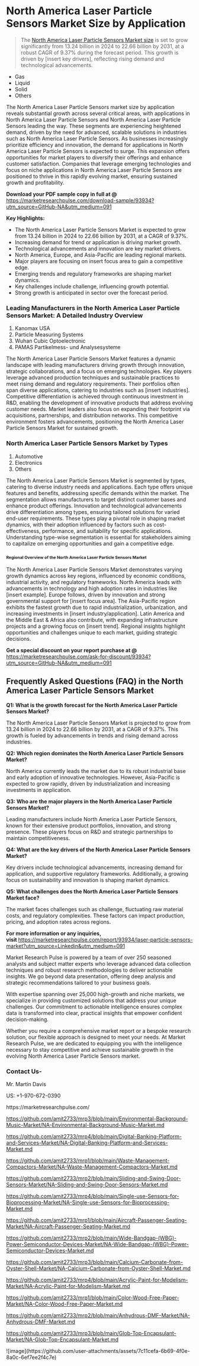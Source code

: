<h1>North America Laser Particle Sensors Market&nbsp;Size by Application</h1><blockquote><p>The <a href="https://marketresearchpulse.com/download-sample/93934?utm_source=GitHub-NA&amp;utm_medium=091">North America Laser Particle Sensors Market size</a> is set to grow significantly from 13.24 billion in 2024 to 22.66 billion by 2031, at a robust CAGR of 9.37% during the forecast period. This growth is driven by [insert key drivers], reflecting rising demand and technological advancements.</p></blockquote><ul><li>Gas <li> Liquid <li> Solid <li> Others</li></ul><p>The North America Laser Particle Sensors market size by application reveals substantial growth across several critical areas, with applications in North America Laser Particle Sensors and North America Laser Particle Sensors leading the way. These segments are experiencing heightened demand, driven by the need for advanced, scalable solutions in industries such as North America Laser Particle Sensors. As businesses increasingly prioritize efficiency and innovation, the demand for applications in North America Laser Particle Sensors is expected to surge. This expansion offers opportunities for market players to diversify their offerings and enhance customer satisfaction. Companies that leverage emerging technologies and focus on niche applications in North America Laser Particle Sensors are positioned to thrive in this rapidly evolving market, ensuring sustained growth and profitability.</p><p><strong>Download your PDF sample copy in full at @ </strong><a href="https://marketresearchpulse.com/download-sample/93934?utm_source=GitHub-NA&amp;utm_medium=091">https://marketresearchpulse.com/download-sample/93934?utm_source=GitHub-NA&amp;utm_medium=091</a></p><p><strong>Key Highlights: </strong></p><ul><li>The North America Laser Particle Sensors Market is expected to grow from 13.24 billion in 2024 to 22.66 billion by 2031, at a CAGR of 9.37%.</li><li>Increasing demand for trend or application is driving market growth.</li><li>Technological advancements and innovation are key market drivers.</li><li>North America, Europe, and Asia-Pacific are leading regional markets.</li><li>Major players are focusing on insert focus area to gain a competitive edge.</li><li>Emerging trends and regulatory frameworks are shaping market dynamics.</li><li>Key challenges include challenge, influencing growth potential.</li><li>Strong growth is anticipated in sector over the forecast period.</li></ul><h3>Leading Manufacturers in the North America Laser Particle Sensors Market: A Detailed Industry Overview</h3><ol><li>Kanomax USA</li><li>Particle Measuring Systems</li><li>Wuhan Cubic Optoelectronic</li><li>PAMAS Partikelmess- und Analysesysteme</li></ol><div class="flex max-w-full flex-col flex-grow"><div class="min-h-8 text-message flex w-full flex-col items-end gap-2 whitespace-normal break-words [.text-message+&amp;]:mt-5" dir="auto" data-message-author-role="assistant" data-message-id="fd8432e4-4910-450d-b182-61b7bfb0a01f" data-message-model-slug="gpt-4o"><div class="flex w-full flex-col gap-1 empty:hidden first:pt-[3px]"><div class="markdown prose w-full break-words dark:prose-invert light"><p>The North America Laser Particle Sensors Market features a dynamic landscape with leading manufacturers driving growth through innovation, strategic collaborations, and a focus on emerging technologies. Key players leverage advanced production techniques and sustainable practices to meet rising demand and regulatory requirements. Their portfolios often span diverse applications, catering to industries such as [insert industries]. Competitive differentiation is achieved through continuous investment in R&amp;D, enabling the development of innovative products that address evolving customer needs. Market leaders also focus on expanding their footprint via acquisitions, partnerships, and distribution networks. This competitive environment fosters advancements, positioning the North America Laser Particle Sensors Market for sustained growth.</p></div></div></div></div><h3>North America Laser Particle Sensors Market by Types</h3><ol><li>Automotive <li> Electronics <li> Others</li></ol><div class="flex max-w-full flex-col flex-grow"><div class="min-h-8 text-message flex w-full flex-col items-end gap-2 whitespace-normal break-words [.text-message+&amp;]:mt-5" dir="auto" data-message-author-role="assistant" data-message-id="084470be-0bb7-4664-bddf-5156b4f41249" data-message-model-slug="gpt-4o-mini"><div class="flex w-full flex-col gap-1 empty:hidden first:pt-[3px]"><div class="markdown prose w-full break-words dark:prose-invert light"><p>The North America Laser Particle Sensors Market is segmented by types, catering to diverse industry needs and applications. Each type offers unique features and benefits, addressing specific demands within the market. The segmentation allows manufacturers to target distinct customer bases and enhance product offerings. Innovation and technological advancements drive differentiation among types, ensuring tailored solutions for varied end-user requirements. These types play a pivotal role in shaping market dynamics, with their adoption influenced by factors such as cost-effectiveness, performance, and suitability for specific applications. Understanding type-wise segmentation is essential for stakeholders aiming to capitalize on emerging opportunities and gain a competitive edge.</p></div></div></div></div><h3><span style="font-size: 11px;">Regional Overview of the North America Laser Particle Sensors Market</span></h3><div class="flex max-w-full flex-col flex-grow"><div class="min-h-8 text-message flex w-full flex-col items-end gap-2 whitespace-normal break-words [.text-message+&amp;]:mt-5" dir="auto" data-message-author-role="assistant" data-message-id="e9038762-ce64-4e30-91c9-9bd413514231" data-message-model-slug="gpt-4o-mini"><div class="flex w-full flex-col gap-1 empty:hidden first:pt-[3px]"><div class="markdown prose w-full break-words dark:prose-invert light"><p>The North America Laser Particle Sensors Market demonstrates varying growth dynamics across key regions, influenced by economic conditions, industrial activity, and regulatory frameworks. North America leads with advancements in technology and high adoption rates in industries like [insert example]. Europe follows, driven by innovation and strong governmental support for [insert focus area]. The Asia-Pacific region exhibits the fastest growth due to rapid industrialization, urbanization, and increasing investments in [insert industry/application]. Latin America and the Middle East &amp; Africa also contribute, with expanding infrastructure projects and a growing focus on [insert trend]. Regional insights highlight opportunities and challenges unique to each market, guiding strategic decisions.</p></div></div></div></div><p><strong>Get a special discount on your report purchase at @ </strong><a href="https://marketresearchpulse.com/ask-for-discount/93934?utm_source=GitHub-NA&amp;utm_medium=091">https://marketresearchpulse.com/ask-for-discount/93934?utm_source=GitHub-NA&amp;utm_medium=091</a></p><h2>Frequently Asked Questions (FAQ) in the North America Laser Particle Sensors Market</h2><p><strong>Q1: What is the growth forecast for the North America Laser Particle Sensors Market?</strong></p><p>The North America Laser Particle Sensors Market is projected to grow from 13.24 billion in 2024 to 22.66 billion by 2031, at a CAGR of 9.37%. This growth is fueled by advancements in trends and rising demand across industries.</p><p><strong>Q2: Which region dominates the North America Laser Particle Sensors Market?</strong></p><p>North America currently leads the market due to its robust industrial base and early adoption of innovative technologies. However, Asia-Pacific is expected to grow rapidly, driven by industrialization and increasing investments in application.</p><p><strong>Q3: Who are the major players in the North America Laser Particle Sensors Market?</strong></p><p>Leading manufacturers include North America Laser Particle Sensors, known for their extensive product portfolios, innovation, and strong presence. These players focus on R&amp;D and strategic partnerships to maintain competitiveness.</p><p><strong>Q4: What are the key drivers of the North America Laser Particle Sensors Market?</strong></p><p>Key drivers include technological advancements, increasing demand for application, and supportive regulatory frameworks. Additionally, a growing focus on sustainability and innovation is shaping market dynamics.</p><p><strong>Q5: What challenges does the North America Laser Particle Sensors Market face?</strong></p><p>The market faces challenges such as challenge, fluctuating raw material costs, and regulatory complexities. These factors can impact production, pricing, and adoption rates across regions.</p><p><strong>For more information or any inquiries, visit&nbsp;</strong><a href="https://marketresearchpulse.com/report/93934/laser-particle-sensors-market?utm_source=Linkedin&utm_medium=091">https://marketresearchpulse.com/report/93934/laser-particle-sensors-market?utm_source=Linkedin&utm_medium=091</a></p><p>Market Research Pulse is powered by a team of over 250 seasoned analysts and subject matter experts who leverage advanced data collection techniques and robust research methodologies to deliver actionable insights. We go beyond data presentation, offering deep analysis and strategic recommendations tailored to your business goals.</p><p>With expertise spanning over 25,000 high-growth and niche markets, we specialize in providing customized solutions that address your unique challenges. Our commitment to actionable intelligence ensures complex data is transformed into clear, practical insights that empower confident decision-making.</p><p>Whether you require a comprehensive market report or a bespoke research solution, our flexible approach is designed to meet your needs. At Market Research Pulse, we are dedicated to equipping you with the intelligence necessary to stay competitive and achieve sustainable growth in the evolving North America Laser Particle Sensors market.</p><h3><strong>Contact Us-</strong></h3><p>Mr. Martin Davis</p><p>US: +1-970-672-0390</p><p>https://marketresearchpulse.com/</p><p><a href="https://github.com/amit2733/mrp3/blob/main/Environmental-Background-Music-Market/NA-Environmental-Background-Music-Market.md">https://github.com/amit2733/mrp3/blob/main/Environmental-Background-Music-Market/NA-Environmental-Background-Music-Market.md</a></p><p><a href="https://github.com/amit2733/mrp4/blob/main/Digital-Banking-Platform-and-Services-Market/NA-Digital-Banking-Platform-and-Services-Market.md">https://github.com/amit2733/mrp4/blob/main/Digital-Banking-Platform-and-Services-Market/NA-Digital-Banking-Platform-and-Services-Market.md</a></p><p><a href="https://github.com/amit2733/mrp1/blob/main/Waste-Management-Compactors-Market/NA-Waste-Management-Compactors-Market.md">https://github.com/amit2733/mrp1/blob/main/Waste-Management-Compactors-Market/NA-Waste-Management-Compactors-Market.md</a></p><p><a href="https://github.com/amit2733/mrp2/blob/main/Sliding-and-Swing-Door-Sensors-Market/NA-Sliding-and-Swing-Door-Sensors-Market.md">https://github.com/amit2733/mrp2/blob/main/Sliding-and-Swing-Door-Sensors-Market/NA-Sliding-and-Swing-Door-Sensors-Market.md</a></p><p><a href="https://github.com/amit2733/mrp4/blob/main/Single-use-Sensors-for-Bioprocessing-Market/NA-Single-use-Sensors-for-Bioprocessing-Market.md">https://github.com/amit2733/mrp4/blob/main/Single-use-Sensors-for-Bioprocessing-Market/NA-Single-use-Sensors-for-Bioprocessing-Market.md</a></p><p><a href="https://github.com/amit2733/mrp1/blob/main/Aircraft-Passenger-Seating-Market/NA-Aircraft-Passenger-Seating-Market.md">https://github.com/amit2733/mrp1/blob/main/Aircraft-Passenger-Seating-Market/NA-Aircraft-Passenger-Seating-Market.md</a></p><p><a href="https://github.com/amit2733/mrp2/blob/main/Wide-Bandgap-(WBG)-Power-Semiconductor-Devices-Market/NA-Wide-Bandgap-(WBG)-Power-Semiconductor-Devices-Market.md">https://github.com/amit2733/mrp2/blob/main/Wide-Bandgap-(WBG)-Power-Semiconductor-Devices-Market/NA-Wide-Bandgap-(WBG)-Power-Semiconductor-Devices-Market.md</a></p><p><a href="https://github.com/amit2733/mrp3/blob/main/Calcium-Carbonate-from-Oyster-Shell-Market/NA-Calcium-Carbonate-from-Oyster-Shell-Market.md">https://github.com/amit2733/mrp3/blob/main/Calcium-Carbonate-from-Oyster-Shell-Market/NA-Calcium-Carbonate-from-Oyster-Shell-Market.md</a></p><p><a href="https://github.com/amit2733/mrp4/blob/main/Acrylic-Paint-for-Modelism-Market/NA-Acrylic-Paint-for-Modelism-Market.md">https://github.com/amit2733/mrp4/blob/main/Acrylic-Paint-for-Modelism-Market/NA-Acrylic-Paint-for-Modelism-Market.md</a></p><p><a href="https://github.com/amit2733/mrp1/blob/main/Color-Wood-Free-Paper-Market/NA-Color-Wood-Free-Paper-Market.md">https://github.com/amit2733/mrp1/blob/main/Color-Wood-Free-Paper-Market/NA-Color-Wood-Free-Paper-Market.md</a></p><p><a href="https://github.com/amit2733/mrp2/blob/main/Anhydrous-DMF-Market/NA-Anhydrous-DMF-Market.md">https://github.com/amit2733/mrp2/blob/main/Anhydrous-DMF-Market/NA-Anhydrous-DMF-Market.md</a></p><p><a href="https://github.com/amit2733/mrp3/blob/main/Glob-Top-Encapsulant-Market/NA-Glob-Top-Encapsulant-Market.md">https://github.com/amit2733/mrp3/blob/main/Glob-Top-Encapsulant-Market/NA-Glob-Top-Encapsulant-Market.md</a></p>
![image](https://github.com/user-attachments/assets/7c11cefa-6b69-4f0e-8a0c-6ef7ee2f4c7e)
